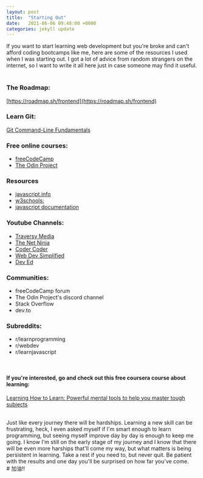 ```yaml
---
layout: post
title:  "Starting Out"
date:   2021-06-06 09:48:00 +0800
categories: jekyll update
---
```


If you want to start learning web development but you're broke and can't afford coding bootcamps like me, here are some of the resources I used when I was starting out. I got a lot of advice from random strangers on the internet, so I want to write it all here just in case someone may find it useful.
<br/>
<br/>

### The Roadmap: 
[https://roadmap.sh/frontend](https://roadmap.sh/frontend)

### Learn Git:
[Git Command-Line Fundamentals](https://www.youtube.com/watch?v=HVsySz-h9r4)

### Free online courses:
- [freeCodeCamp](https://www.freecodecamp.org/learn)
- [The Odin Project](https://www.theodinproject.com/)

### Resources
- [javascript.info](https://www.google.com/search?channel=fs&client=ubuntu&q=javascript+info)
- [w3schools:](https://www.w3schools.com/)
- [javascript documentation](https://developer.mozilla.org/en-US/docs/Web/JavaScript)

### Youtube Channels: 
- [Traversy Media](https://www.youtube.com/channel/UC29ju8bIPH5as8OGnQzwJyA)
- [The Net Ninja](https://www.youtube.com/channel/UCW5YeuERMmlnqo4oq8vwUpg)
- [Coder Coder](https://www.youtube.com/channel/UCzNf0liwUzMN6_pixbQlMhQ)
- [Web Dev Simplified](https://www.youtube.com/channel/UCFbNIlppjAuEX4znoulh0Cw)
- [Dev Ed](https://www.youtube.com/channel/UClb90NQQcskPUGDIXsQEz5Q)

### Communities:
- freeCodeCamp forum
- The Odin Project's discord channel
- Stack Overflow
- dev.to

### Subreddits:
- r/learnprogramming
- r/webdev
- r/learnjavascript

<br/>

#### If you're interested, go and check out this free coursera course about learning:
[Learning How to Learn: Powerful mental tools to help you master tough subjects](https://www.coursera.org/learn/learning-how-to-learn)

<br/>
Just like every journey there will be hardships. Learning a new skill can be frustrating, heck, I even asked myself if I'm smart enough to learn programming, but seeing myself improve day by day is enough to keep me going. I know I'm still on the early stage of my journey and I know that there will be even more harships that'll come my way, but what matters is being persistent in learning. Take a rest if you need to, but never quit. Be patient with the results and one day you'll be surprised on how far you've come.

<br/>
# 加油‼
